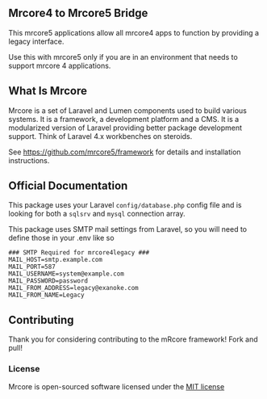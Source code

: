 ## Mrcore4 to Mrcore5 Bridge

This mrcore5 applications allow all mrcore4 apps to function by providing a legacy interface.

Use this with mrcore5 only if you are in an environment that needs to support mrcore 4 applications.

## What Is Mrcore

Mrcore is a set of Laravel and Lumen components used to build various systems.
It is a framework, a development platform and a CMS.  It is a modularized version of Laravel
providing better package development support.  Think of Laravel 4.x workbenches on steroids.

See https://github.com/mrcore5/framework for details and installation instructions.

## Official Documentation

This package uses your Laravel `config/database.php` config file and is looking for
both a `sqlsrv` and `mysql` connection array.

This package uses SMTP mail settings from Laravel, so you will need to define those in your .env like so

    ### SMTP Required for mrcore4legacy ###
    MAIL_HOST=smtp.example.com
    MAIL_PORT=587
    MAIL_USERNAME=system@example.com
    MAIL_PASSWORD=password
    MAIL_FROM_ADDRESS=legacy@exanoke.com
    MAIL_FROM_NAME=Legacy

## Contributing

Thank you for considering contributing to the mRcore framework!  Fork and pull!

### License

Mrcore is open-sourced software licensed under the [MIT license](http://mreschke.com/license/mit)
